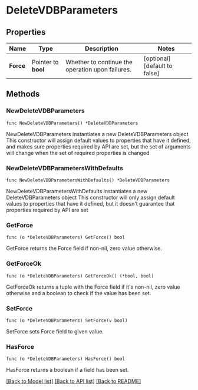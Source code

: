 # DeleteVDBParameters

## Properties

Name | Type | Description | Notes
------------ | ------------- | ------------- | -------------
**Force** | Pointer to **bool** | Whether to continue the operation upon failures. | [optional] [default to false]

## Methods

### NewDeleteVDBParameters

`func NewDeleteVDBParameters() *DeleteVDBParameters`

NewDeleteVDBParameters instantiates a new DeleteVDBParameters object
This constructor will assign default values to properties that have it defined,
and makes sure properties required by API are set, but the set of arguments
will change when the set of required properties is changed

### NewDeleteVDBParametersWithDefaults

`func NewDeleteVDBParametersWithDefaults() *DeleteVDBParameters`

NewDeleteVDBParametersWithDefaults instantiates a new DeleteVDBParameters object
This constructor will only assign default values to properties that have it defined,
but it doesn't guarantee that properties required by API are set

### GetForce

`func (o *DeleteVDBParameters) GetForce() bool`

GetForce returns the Force field if non-nil, zero value otherwise.

### GetForceOk

`func (o *DeleteVDBParameters) GetForceOk() (*bool, bool)`

GetForceOk returns a tuple with the Force field if it's non-nil, zero value otherwise
and a boolean to check if the value has been set.

### SetForce

`func (o *DeleteVDBParameters) SetForce(v bool)`

SetForce sets Force field to given value.

### HasForce

`func (o *DeleteVDBParameters) HasForce() bool`

HasForce returns a boolean if a field has been set.


[[Back to Model list]](../README.md#documentation-for-models) [[Back to API list]](../README.md#documentation-for-api-endpoints) [[Back to README]](../README.md)


